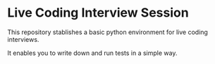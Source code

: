 # Live Coding Interview Session

This repository stablishes a basic python environment for live coding interviews.

It enables you to write down and run tests in a simple way.

